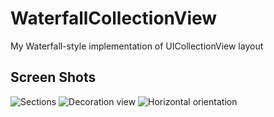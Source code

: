 WaterfallCollectionView
=======================

My Waterfall-style implementation of UICollectionView layout

Screen Shots
------------
![Sections](https://raw.github.com/frogermcs/WaterfallCollectionView/master/Screenshots/Screenshot-1.png)
![Decoration view](https://raw.github.com/frogermcs/WaterfallCollectionView/master/Screenshots/Screenshot-2.png)
![Horizontal orientation](https://raw.github.com/frogermcs/WaterfallCollectionView/master/Screenshots/Screenshot-3.png)